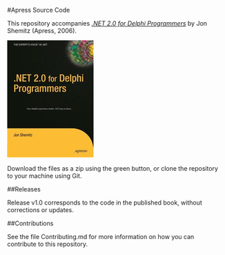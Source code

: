 #Apress Source Code

This repository accompanies [*.NET 2.0 for Delphi Programmers*](http://www.apress.com/9781590593868) by Jon Shemitz (Apress, 2006).

![Cover image](9781590593868.jpg)

Download the files as a zip using the green button, or clone the repository to your machine using Git.

##Releases

Release v1.0 corresponds to the code in the published book, without corrections or updates.

##Contributions

See the file Contributing.md for more information on how you can contribute to this repository.
